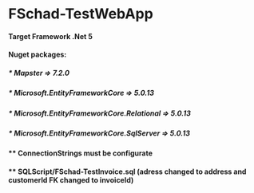 # FSchad-TestWebApp

#### Target Framework .Net 5
#### Nuget packages:
##### * Mapster => 7.2.0
##### * Microsoft.EntityFrameworkCore  => 5.0.13
##### * Microsoft.EntityFrameworkCore.Relational => 5.0.13
##### * Microsoft.EntityFrameworkCore.SqlServer => 5.0.13

#### ** ConnectionStrings must be configurate
#### ** SQLScript/FSchad-TestInvoice.sql (adress changed to address and customerId FK changed to invoiceId)
